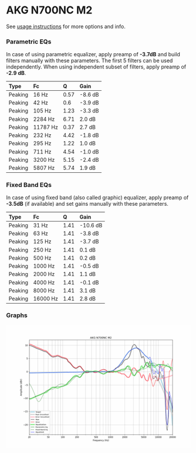 # AKG N700NC M2
See [usage instructions](https://github.com/jaakkopasanen/AutoEq#usage) for more options and info.

### Parametric EQs
In case of using parametric equalizer, apply preamp of **-3.7dB** and build filters manually
with these parameters. The first 5 filters can be used independently.
When using independent subset of filters, apply preamp of **-2.9 dB**.

| Type    | Fc       |    Q | Gain    |
|:--------|:---------|:-----|:--------|
| Peaking | 16 Hz    | 0.57 | -8.6 dB |
| Peaking | 42 Hz    | 0.6  | -3.9 dB |
| Peaking | 105 Hz   | 1.23 | -3.3 dB |
| Peaking | 2284 Hz  | 6.71 | 2.0 dB  |
| Peaking | 11787 Hz | 0.37 | 2.7 dB  |
| Peaking | 232 Hz   | 4.42 | -1.8 dB |
| Peaking | 295 Hz   | 1.22 | 1.0 dB  |
| Peaking | 711 Hz   | 4.54 | -1.0 dB |
| Peaking | 3200 Hz  | 5.15 | -2.4 dB |
| Peaking | 5807 Hz  | 5.74 | 1.9 dB  |

### Fixed Band EQs
In case of using fixed band (also called graphic) equalizer, apply preamp of **-3.5dB**
(if available) and set gains manually with these parameters.

| Type    | Fc       |    Q | Gain     |
|:--------|:---------|:-----|:---------|
| Peaking | 31 Hz    | 1.41 | -10.6 dB |
| Peaking | 63 Hz    | 1.41 | -3.8 dB  |
| Peaking | 125 Hz   | 1.41 | -3.7 dB  |
| Peaking | 250 Hz   | 1.41 | 0.1 dB   |
| Peaking | 500 Hz   | 1.41 | 0.2 dB   |
| Peaking | 1000 Hz  | 1.41 | -0.5 dB  |
| Peaking | 2000 Hz  | 1.41 | 1.1 dB   |
| Peaking | 4000 Hz  | 1.41 | -0.1 dB  |
| Peaking | 8000 Hz  | 1.41 | 3.1 dB   |
| Peaking | 16000 Hz | 1.41 | 2.8 dB   |

### Graphs
![](./AKG%20N700NC%20M2.png)